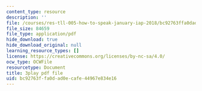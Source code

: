 ```yaml
---
content_type: resource
description: ''
file: /courses/res-tll-005-how-to-speak-january-iap-2018/bc92763ffa0dad0ecafe44967e834e16_Unzc731iCUY.pdf
file_size: 84659
file_type: application/pdf
hide_download: true
hide_download_original: null
learning_resource_types: []
license: https://creativecommons.org/licenses/by-nc-sa/4.0/
ocw_type: OCWFile
resourcetype: Document
title: 3play pdf file
uid: bc92763f-fa0d-ad0e-cafe-44967e834e16
---
```

